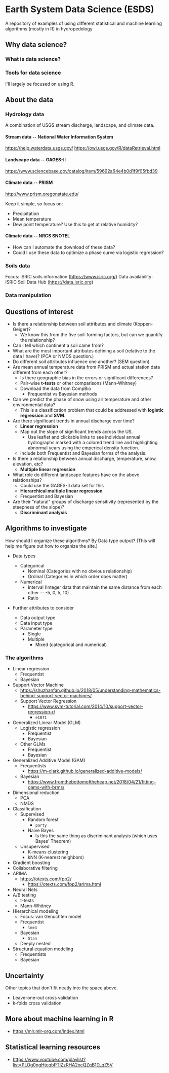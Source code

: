 # Earth System Data Science (ESDS)

A repository of examples of using different statistical and machine learning algorithms (mostly in R) in hydropedology

## Why data science?

### What is data science?

### Tools for data science

I'll largely be focused on using R.

## About the data

### Hydrology data

A combination of USGS stream discharge, landscape, and climate data.

#### Stream data -- National Water Information System

https://help.waterdata.usgs.gov/
https://owi.usgs.gov/R/dataRetrieval.html

#### Landscape data -- GAGES-II

https://www.sciencebase.gov/catalog/item/59692a64e4b0d1f9f05fbd39

#### Climate data -- PRISM

http://www.prism.oregonstate.edu/

Keep it simple, so focus on:

* Precipitation
* Mean temperature
* Dew point temperature? Use this to get at relative humidity?

#### Climate data -- NRCS SNOTEL

* How can I automate the download of these data?
* Could I use these data to optimize a phase curve via logistic regression?


### Soils data

Focus: ISRIC soils information (https://www.isric.org/)
Data availability: ISRIC Soil Data Hub (https://data.isric.org)

### Data manipulation

## Questions of interest

* Is there a relationship between soil attributes and climate (Koppen-Geiger)?
    * We know this from the five soil-forming factors, but can we quantify the relationship?
* Can I tell which continent a soil came from?
* What are the most important attributes defining a soil (relative to the data I have)? (PCA or NMDS question.)
* Do different soil attributes influence one another? (SEM question)
* Are mean annual temperature data from PRISM and actual station data different from each other?
    * Is there geographic bias in the errors or significant differences?
    * Pair-wise __t-tests__ or other comparisons (Mann-Whitney)
    * Download the data from CompBio
        * Frequentist vs Bayesian methods
* Can we predict the phase of snow using air temperature and other environmental data?
    * This is a classification problem that could be addressed with __logistic regression__ and __SVM__.
* Are there significant trends in annual discharge over time?
    * __Linear regression__
    * Map out the slope of significant trends across the US.
        * Use leaflet and clickable links to see individual annual hydrographs marked with a colored trend line and highlighting abnormal years using the emperical density function.
    * Include both Frequentist and Bayesian forms of the analysis.
* Is there a relationship between annual discharge, temperature, snow, elevation, etc?
    * __Multiple linear regression__
* What role do different landscape features have on the above relationships?
    * Could use the GAGES-II data set for this
    * __Hierarchical multiple linear regression__
    * Frequentist and Bayesian
* Are their "natural" groups of discharge sensitivity (represented by the steepness of the slope)?
    * __Discriminant analysis__

## Algorithms to investigate

How should I organize these algorithms? By Data type output? (This will help me figure out how to organize the site.)

* Data types
   * Categorical
       * Nominal (Categories with no obvious relationship)
       * Ordinal (Categories in which order does matter)
   * Numerical
       * Interval (Integer data that maintain the same distance from each other -- -5, 0, 5, 10)
       * Ratio
       
* Further attributes to consider
    * Data output type
    * Data input type
    * Parameter type
        * Single
        * Multiple
            * Mixed (categorical and numerical)

### The algorithms

* Linear regression
   * Frequentist
   * Bayesian
* Support Vector Machine
    * https://shuzhanfan.github.io/2018/05/understanding-mathematics-behind-support-vector-machines/
    * Support Vector Regression
        * https://www.svm-tutorial.com/2014/10/support-vector-regression-r/
            * `e1071`
* Generalized Linear Model (GLM)
    * Logistic regression
        * Frequentist
        * Bayesian
    * Other GLMs
        * Frequentist
        * Bayesian
* Generalized Additive Model (GAM)
    * Frequentists
        * https://m-clark.github.io/generalized-additive-models/
    * Bayesian
        * https://www.fromthebottomoftheheap.net/2018/04/21/fitting-gams-with-brms/
* Dimensional reduction
    * PCA
    * NMDS
* Classification
    * Supervised
        * Random forest
            * `party`
        * Naive Bayes
            * Is this the same thing as discriminant analysis (which uses Bayes' Theorem)
    * Unsupervised
        * K-means clustering
        * kNN (K-nearest neighbors)
* Gradient boosting
* Collaborative filtering
* ARIMA
    * https://otexts.com/fpp2/
        * https://otexts.com/fpp2/arima.html
* Neural Nets
* A/B testing
    * t-tests
    * Mann-Whitney
* Hierarchical modeling
    * Focus: van Genuchten model
    * Frequentist
        * `lme4`
    * Bayesian
        * `Stan`
    * Deeply nested
* Structural equation modeling
    * Frequentists
    * Bayesian
    
## Uncertainty

Other topics that don't fit neatly into the space above.

* Leave-one-out cross validation
* k-folds cross validation

## More about machine learning in R

* https://mlr.mlr-org.com/index.html

## Statistical learning resources

* https://www.youtube.com/playlist?list=PLOg0ngHtcqbPTlZzRHA2ocQZqB1D_qZ5V
